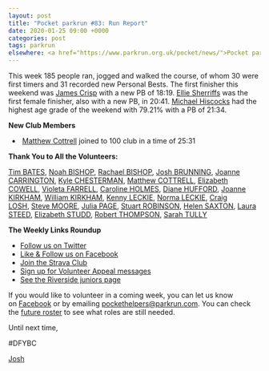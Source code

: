 ```yaml
---
layout: post
title: "Pocket parkrun #83: Run Report"
date: 2020-01-25 09:00 +0000
categories: post
tags: parkrun
elsewhere: <a href="https://www.parkrun.org.uk/pocket/news/">Pocket parkrun</a>
---
```


This week 185 people ran, jogged and walked the course, of whom 30 were first timers and 31 recorded new Personal Bests. The first finisher this weekend was [](https://images.parkrun.com/blogs.dir/1667/files/2019/11/100-e1572733713618.png)[James Crisp](https://www.parkrun.org.uk/pocket/results/latestresults/athletehistory?athleteNumber=1827349) with a new PB of 18:19. [Ellie Sherriffs](https://www.parkrun.org.uk/pocket/results/latestresults/athletehistory?athleteNumber=5047401) was the first female finisher, also with a new PB, in 20:41. [Michael Hiscocks](https://www.parkrun.org.uk/pocket/results/latestresults/athletehistory?athleteNumber=4659996) had the highest age grade of the weekend with 79.21% with a PB of 21:34.

**New Club Members**

*   [](https://images.parkrun.com/blogs.dir/1667/files/2019/11/100-e1572733713618.png) [Matthew Cottrell](https://www.parkrun.org.uk/pocket/results/latestresults/athletehistory?athleteNumber=1165737) joined to 100 club in a time of 25:31

**Thank You to All the Volunteers:**

[Tim BATES](https://www.parkrun.org.uk/pocket/results/latestresults/athletehistory/?athleteNumber=5619904), [Noah BISHOP](https://www.parkrun.org.uk/pocket/results/latestresults/athletehistory/?athleteNumber=1507635), [Rachael BISHOP](https://www.parkrun.org.uk/pocket/results/latestresults/athletehistory/?athleteNumber=1507597), [Josh BRUNNING](https://www.parkrun.org.uk/pocket/results/latestresults/athletehistory/?athleteNumber=4196740), [Joanne CARRINGTON](https://www.parkrun.org.uk/pocket/results/latestresults/athletehistory/?athleteNumber=181580), [Kyle CHESTERMAN](https://www.parkrun.org.uk/pocket/results/latestresults/athletehistory/?athleteNumber=642456), [Matthew COTTRELL](https://www.parkrun.org.uk/pocket/results/latestresults/athletehistory/?athleteNumber=1165737), [Elizabeth COWELL](https://www.parkrun.org.uk/pocket/results/latestresults/athletehistory/?athleteNumber=5095759), [Violeta FARRELL](https://www.parkrun.org.uk/pocket/results/latestresults/athletehistory/?athleteNumber=5008049), [Caroline HOLMES](https://www.parkrun.org.uk/pocket/results/latestresults/athletehistory/?athleteNumber=415657), [Diane HUFFORD](https://www.parkrun.org.uk/pocket/results/latestresults/athletehistory/?athleteNumber=340498), [Joanne KIRKHAM](https://www.parkrun.org.uk/pocket/results/latestresults/athletehistory/?athleteNumber=4936439), [William KIRKHAM](https://www.parkrun.org.uk/pocket/results/latestresults/athletehistory/?athleteNumber=4936459), [Kenny LECKIE](https://www.parkrun.org.uk/pocket/results/latestresults/athletehistory/?athleteNumber=4073128), [Norma LECKIE](https://www.parkrun.org.uk/pocket/results/latestresults/athletehistory/?athleteNumber=85968), [Craig LOSH](https://www.parkrun.org.uk/pocket/results/latestresults/athletehistory/?athleteNumber=4634930), [Steve MOORE](https://www.parkrun.org.uk/pocket/results/latestresults/athletehistory/?athleteNumber=1771782), [Julia PAGE](https://www.parkrun.org.uk/pocket/results/latestresults/athletehistory/?athleteNumber=508834), [Stuart ROBINSON](https://www.parkrun.org.uk/pocket/results/latestresults/athletehistory/?athleteNumber=4953845), [Helen SAXTON](https://www.parkrun.org.uk/pocket/results/latestresults/athletehistory/?athleteNumber=831489), [Laura STEED](https://www.parkrun.org.uk/pocket/results/latestresults/athletehistory/?athleteNumber=653409), [Elizabeth STUDD](https://www.parkrun.org.uk/pocket/results/latestresults/athletehistory/?athleteNumber=5216917), [Robert THOMPSON](https://www.parkrun.org.uk/pocket/results/latestresults/athletehistory/?athleteNumber=461987), [Sarah TULLY](https://www.parkrun.org.uk/pocket/results/latestresults/athletehistory/?athleteNumber=4909207)

**The Weekly Links Roundup**

*   [Follow us on Twitter](https://twitter.com/pocketparkrun)
*   [Like & Follow us on Facebook](https://www.facebook.com/pocketparkrun/)
*   [Join the Strava Club](https://www.strava.com/clubs/pocketparkrun)
*   [Sign up for Volunteer Appeal messages](https://www.parkrun.com/runner/opt-ins/?Country=UK)
*   [See the Riverside juniors page](https://www.parkrun.org.uk/riversidestneots-juniors/)

If you would like to volunteer in a coming week, you can let us know on [Facebook](https://www.facebook.com/pocketparkrun/) or by emailing [pockethelpers@parkrun.com](mailto:pockethelpers@parkrun.com). You can check the [future roster](http://www.parkrun.org.uk/pocket/futureroster/) to see what roles are still needed.

Until next time,

#DFYBC

[Josh](http://www.parkrun.org.uk/results/athleteresultshistory/?athleteNumber=4196740)
